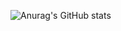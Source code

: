 ![Anurag's GitHub stats](https://github-readme-stats.vercel.app/api?username=raufGarayev&show_icons=true&theme=merko)
